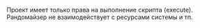 Проект имеет только права на выполнение скрипта (execute). Рандомайзер не взаимодействует с ресурсами системы и тп.
